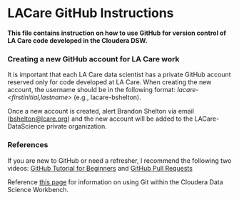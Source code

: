 # LACare GitHub Instructions

**This file contains instruction on how to use GitHub for version control of LA Care code developed in the Cloudera DSW.**

### Creating a new GitHub account for LA Care work
It is important that each LA Care data scientist has a private GitHub account reserved only for code developed at LA Care. When creating the new account, the username should be in the following format: *lacare-<firstinitial,lastname>* (e.g., lacare-bshelton).

Once a new account is created, alert Brandon Shelton via email (bshelton@lcare.org) and the new account will be added to the LACare-DataScience private organization.


### References
If you are new to GitHub or need a refresher, I recommend the following two videos: [GitHub Tutorial for Beginners](https://www.youtube.com/watch?v=0fKg7e37bQE) and [GitHub Pull Requests](https://www.youtube.com/watch?v=oFYyTZwMyAg)

Reference [this page](https://www.cloudera.com/documentation/data-science-workbench/latest/topics/cdsw_using_git.html) for information on using Git within the Cloudera Data Science Workbench.
